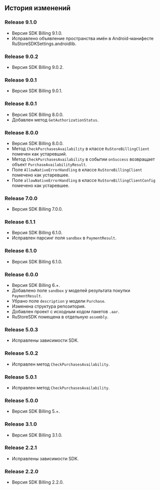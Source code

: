 ## История изменений

### Release 9.1.0
- Версия SDK Billing 9.1.0.
- Исправлено объявление пространства имён в Android-манифесте RuStoreSDKSettings.androidlib.

### Release 9.0.2
- Версия SDK Billing 9.0.2.

### Release 9.0.1
- Версия SDK Billing 9.0.1.

### Release 8.0.1
- Версия SDK Billing 8.0.0.
- Добавлен метод `GetAuthorizationStatus`.

### Release 8.0.0
- Версия SDK Billing 8.0.0.
- Метод `CheckPurchasesAvailability` в классе `RuStoreBillingClient` помечен как устаревший.
- Метод `CheckPurchasesAvailability` в событии `onSuccess` возвращает объект `PurchaseAvailabilityResult`.
- Поле `AllowNativeErrorHandling` в классе `RuStoreBillingClient` помечено как устаревшее.
- Поле `allowNativeErrorHandling` в классе `RuStoreBillingClientConfig` помечено как устаревшее.

### Release 7.0.0
- Версия SDK Billing 7.0.0.

### Release 6.1.1
- Версия SDK Billing 6.1.0.
- Исправлен парсинг поля `sandbox` в `PaymentResult`.

### Release 6.1.0
- Версия SDK Billing 6.1.0.

### Release 6.0.0
- Версия SDK Billing 6.+.
- Добавлено поле `sandbox` у моделей результата покупки `PaymentResult`.
- Убрано поле `description` у модели `Purchase`.
- Изменена структура репозитория.
- Добавлен проект с исходным кодом пакетов `.aar`.
- RuStoreSDK помещена в отдельную `assembly`.

### Release 5.0.3
- Исправлены зависимости SDK.

### Release 5.0.2
- Исправлен метод `CheckPurchasesAvailability`.

### Release 5.0.1
- Исправлен метод `CheckPurchasesAvailability`.

### Release 5.0.0
- Версия SDK Billing 5.+.

### Release 3.1.0
- Версия SDK Billing 3.1.0.

### Release 2.2.1
- Исправлены зависимости SDK.

### Release 2.2.0
- Версия SDK Billing 2.2.0.
